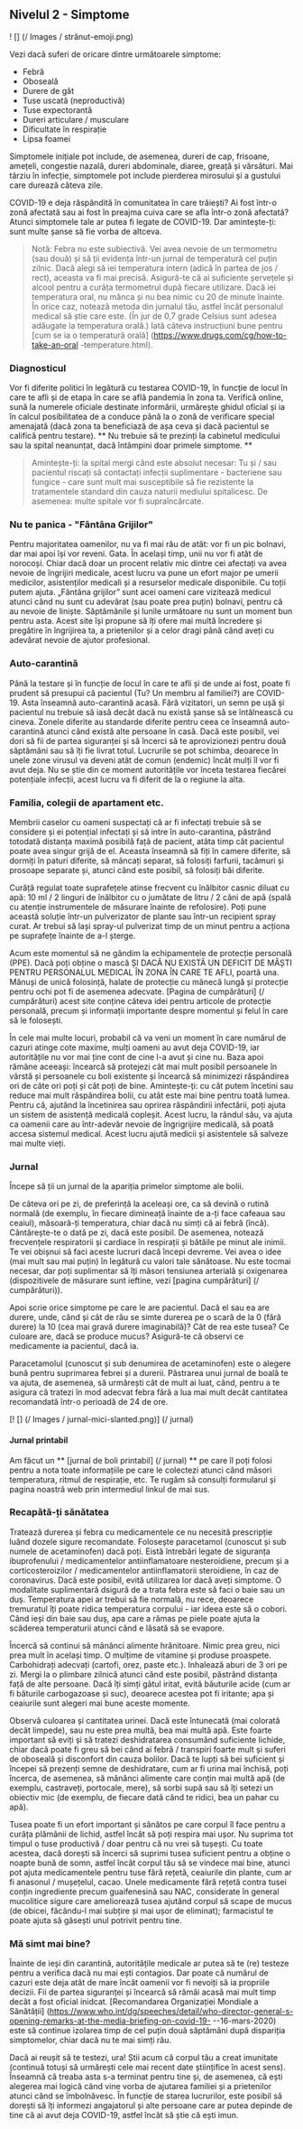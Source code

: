 ## Nivelul 2 - Simptome

! [] (/ Images / strănut-emoji.png)

Vezi dacă suferi de oricare dintre următoarele simptome:

* Febră
* Oboseală
* Durere de gât
* Tuse uscată (neproductivă)
* Tuse expectorantă
* Dureri articulare / musculare
* Dificultate în respirație
* Lipsa foamei

Simptomele inițiale pot include, de asemenea, dureri de cap, frisoane, amețeli, congestie nazală, dureri abdominale, diaree, greață și vărsături. Mai târziu în infecție, simptomele pot include pierderea mirosului și a gustului care durează câteva zile.

COVID-19 e deja răspândită în comunitatea în care trăiești? Ai fost într-o zonă afectată sau ai fost în preajma cuiva care se afla într-o zonă afectată? Atunci simptomele tale ar putea fi legate de COVID-19. Dar amintește-ți: sunt multe șanse să fie vorba de altceva.

> Notă: Febra nu este subiectivă. Vei avea nevoie de un termometru (sau două) și să ții evidența într-un jurnal de temperatură cel puțin zilnic. Dacă alegi să iei temperatura intern (adică în partea de jos / rect), aceasta va fi mai precisă. Asigură-te că ai suficiente șervețele și alcool pentru a curăța termometrul după fiecare utilizare. Dacă iei temperatura oral, nu mânca și nu bea nimic cu 20 de minute înainte. În orice caz, notează metoda din jurnalul tău, astfel încât personalul medical să știe care este. (În jur de 0,7 grade Celsius sunt adesea adăugate la temperatura orală.) Iată câteva instrucțiuni bune pentru [cum se ia o temperatură orală] (https://www.drugs.com/cg/how-to-take-an-oral -temperature.html).

### Diagnosticul

Vor fi diferite politici în legătură cu testarea COVID-19, în funcție de locul în care te afli și de etapa în care se află pandemia în zona ta. Verifică online, sună la numerele oficiale destinate informării, urmărește ghidul oficial și ia în calcul posibilitatea de a conduce până la o zonă de verificare special amenajată (dacă zona ta beneficiază de așa ceva și dacă pacientul se califică pentru testare). ** Nu trebuie să te prezinți la cabinetul medicului sau la spital neanunțat, dacă întâmpini doar primele simptome. **

> Amintește-ți: la spital mergi când este absolut necesar: Tu și / sau pacientul riscați să contactați infecții suplimentare - bacteriene sau fungice - care sunt mult mai susceptibile să fie rezistente la tratamentele standard din cauza naturii mediului spitalicesc. De asemenea: multe spitale vor fi supraîncărcate.

### Nu te panica - "Fântâna Grijilor"

Pentru majoritatea oamenilor, nu va fi mai rău de atât: vor fi un pic bolnavi, dar mai apoi își vor reveni. Gata. În același timp, unii nu vor fi atât de norocoși. Chiar dacă doar un procent relativ mic dintre cei afectați va avea nevoie de îngrijiri medicale, acest lucru va pune un efort major pe umerii medicilor, asistenților medicali și a resurselor medicale disponibile. Cu toții putem ajuta. „Fântâna grijilor” sunt acei oameni care vizitează medicul atunci când nu sunt cu adevărat (sau poate prea puțin) bolnavi, pentru că au nevoie de liniște. Săptămânile și lunile următoare nu sunt un moment bun pentru asta. Acest site își propune să îți ofere mai multă încredere și pregătire în îngrijirea ta, a prietenilor și a celor dragi până când aveți cu adevărat nevoie de ajutor profesional.

### Auto-carantină

Până la testare și în funcție de locul în care te afli și de unde ai fost, poate fi prudent să presupui că pacientul (Tu? Un membru al familiei?) are COVID-19. Asta înseamnă auto-carantină acasă. Fără vizitatori, un semn pe ușă și pacientul nu trebuie să iasă decât dacă nu există șanse să se întâlnească cu cineva. Zonele diferite au standarde diferite pentru ceea ce înseamnă auto-carantină atunci când există alte persoane în casă. Dacă este posibil, vei dori să fii de partea siguranței și să încerci să te aprovizionezi pentru două săptămâni sau să îți fie livrat totul. Lucrurile se pot schimba, deoarece în unele zone virusul va deveni atât de comun (endemic) încât mulți îl vor fi avut deja. Nu se știe din ce moment autoritățile vor înceta testarea fiecărei potențiale infecții,  acest lucru va fi diferit de la o regiune la alta.

### Familia, colegii de apartament etc.

Membrii caselor cu oameni suspectați că ar fi infectați trebuie să se considere și ei potențial infectați și să intre în auto-carantina, păstrând totodată distanța maximă posibilă față de pacient, atâta timp cât pacientul poate avea singur grijă de el. Aceasta înseamnă să fiți în camere diferite, să dormiți în paturi diferite, să mâncați separat, să folosiți farfurii, tacâmuri și prosoape separate și, atunci când este posibil, să folosiți băi diferite.

Curăță regulat toate suprafețele atinse frecvent cu înălbitor casnic diluat cu apă: 10 ml / 2 linguri de înălbitor cu o jumătate de litru / 2 căni de apă (spală cu atenție instrumentele de măsurare înainte de refolosire). Poți pune această soluție într-un pulverizator de plante sau într-un recipient spray curat. Ar trebui să lași spray-ul pulverizat timp de un minut pentru a acționa pe suprafețe înainte de a-l șterge.

Acum este momentul să ne gândim la echipamentele de protecție personală (PPE). Dacă poți obține o mască ȘI DACĂ NU EXISTĂ UN DEFICIT DE MĂȘTI PENTRU PERSONALUL MEDICAL ÎN ZONA ÎN CARE TE AFLI, poartă una. Mănuși de unică folosință, halate de protecție cu mânecă lungă și protecție pentru ochi pot fi de asemenea adecvate. [Pagina de cumpărături] (/ cumpărături) acest site conține câteva idei pentru articole de protecție personală, precum și informații importante despre momentul și felul în care să le folosești.

În cele mai multe locuri, probabil că va veni un moment în care numărul de cazuri atinge cote maxime, mulți oameni au avut deja COVID-19, iar autoritățile nu vor mai ține cont de cine l-a avut și cine nu. Baza apoi rămâne aceeași: încearcă să protejezi cât mai mult posibil persoanele în vârstă și persoanele cu boli existente și încearcă să minimizezi răspândirea ori de câte ori poți și cât poți de bine. Amintește-ți: cu cât putem încetini sau reduce mai mult răspândirea bolii, cu atât este mai bine pentru toată lumea. Pentru că, ajutând la încetinirea sau oprirea răspândirii infectării, poți ajuta un sistem de asistență medicală copleșit. Acest lucru, la rândul său, va ajuta ca oamenii care au într-adevăr nevoie de îngrigrijire medicală, să poată accesa sistemul medical. Acest lucru ajută medicii și asistentele să salveze mai multe vieți.

### Jurnal

Începe să ții un jurnal de la apariția primelor simptome ale bolii. 

De câteva ori pe zi, de preferință la aceleași ore, ca să devină o rutină normală (de exemplu, în fiecare dimineață înainte de a-ți face cafeaua sau ceaiul), măsoară-ți temperatura, chiar dacă nu simți că ai febră (încă). Cântărește-te o dată pe zi, dacă este posibil. De asemenea, notează frecvențele respiratorii și cardiace în respirații și bătăile pe minut ale inimii. Te vei obișnui să faci aceste lucruri dacă începi devreme. Vei avea o idee (mai mult sau mai puțin) în legătură cu valori tale sănătoase. Nu este tocmai necesar, dar poți suplimentar să îți măsori tensiunea arterială și oxigenarea (dispozitivele de măsurare sunt ieftine, vezi [pagina cumpărături] (/ cumpărături)).

Apoi scrie orice simptome pe care le are pacientul. Dacă el sau ea are durere, unde, când și cât de rău se simte durerea pe o scară de la 0 (fără durere) la 10 (cea mai gravă durere imaginabilă)? Cât de rea este tusea? Ce culoare are, dacă se produce mucus? Asigură-te că observi ce medicamente ia pacientul, dacă ia.

Paracetamolul (cunoscut și sub denumirea de acetaminofen) este o alegere bună pentru suprimarea febrei și a durerii. Păstrarea unui jurnal de boală te va ajuta, de asemenea, să urmărești cât de mult ai luat, când, pentru a te asigura că tratezi în mod adecvat febra fără a lua mai mult decât cantitatea recomandată într-o perioadă de 24 de ore.

[! [] (/ Images / jurnal-mici-slanted.png)] (/ jurnal)

#### Jurnal printabil

Am făcut un ** [jurnal de boli printabil] (/ jurnal) ** pe care îl poți folosi pentru a nota toate informațiile pe care le colectezi atunci când măsori temperatura, ritmul de respirație, etc. Te rugăm să consulți formularul și pagina noastră web prin intermediul linkul de mai sus.

### Recapătă-ți sănătatea

Tratează durerea și febra cu medicamentele ce nu necesită prescripție luând dozele sigure recomandate. Folosește paracetamol (cunoscut și sub numele de acetaminofen) dacă poți. Eistă întrebări legate de siguranța ibuprofenului / medicamentelor antiinflamatoare nesteroidiene, precum și a corticosteroizilor / medicamentelor antiinflamatorii steroidiene, în caz de coronavirus. Dacă este posibil, evită utilizarea lor dacă aveți simptome. O modalitate suplimentară dsigură de a trata febra este să faci o baie sau un duș. Temperatura apei ar trebui să fie normală, nu rece, deoarece tremuratul îți poate ridica temperatura corpului - iar ideea este să o cobori. Când ieși din baie sau duș, apa care a rămas pe piele poate ajuta la scăderea temperaturii atunci când e lăsată să se evapore.

Încercă să continui să mânânci alimente hrănitoare. Nimic prea greu, nici prea mult în același timp. O mulțime de vitamine și produse proaspete. Carbohidrați adecvați (cartofi, orez, paste etc.). Inhalează aburi de 3 ori pe zi. Mergi la o plimbare zilnică atunci când este posibil, păstrând distanța față de alte persoane. Dacă îți simți gâtul iritat, evită băuturile acide (cum ar fi băturile carbogazoase și suc), deoarece acestea pot fi iritante; apa și ceaiurile sunt alegeri mai bune aceste momente.

Observă culoarea și cantitatea urinei. Dacă este întunecată (mai colorată decât limpede), sau nu este prea multă, bea mai multă apă. Este foarte important să eviți și să tratezi deshidratarea consumând suficiente lichide, chiar dacă poate fi greu să bei când ai febră / transpiri foarte mult și suferi de oboseală și disconfort din cauza bolilor. Dacă te lupți să bei suficient și începei să prezenți semne de deshidratare, cum ar fi urina mai închisă, poți încerca, de asemenea, să mănânci alimente care conțin mai multă apă (de exemplu, castraveți, portocale, mere), să sorbi supă sau să îți setezi un obiectiv mic (de exemplu, de fiecare dată când te ridici, bea un pahar cu apă).

Tusea poate fi un efort important și sănătos pe care corpul îl face pentru a curăța plămânii de lichid, astfel încât să poți respira mai ușor. Nu suprima tot timpul o tuse productivă / doar pentru că nu vrei să tușești. Cu toate acestea, dacă dorești să încerci să suprimi tusea suficient pentru a obține o noapte bună de somn, astfel încât corpul tău să se vindece mai bine, atunci pot ajuta medicamentele pentru tuse fără rețetă, ceaiurile din plante, cum ar fi anasonul / mușețelul, cacao. Unele medicamente fără rețetă contra tusei conțin ingrediente precum guaifenesină sau NAC, considerate în general mucolitice sigure care ameliorează tusea ajutând corpul să scape de mucus (de obicei, făcându-l mai subțire și mai ușor de eliminat); farmacistul te poate ajuta să găsești unul potrivit pentru tine.

### Mă simt mai bine?

Înainte de ieși din carantină, autoritățile medicale ar putea să te (re) testeze pentru a verifica dacă nu mai ești contagios. Dar poate că numărul de cazuri este deja atât de mare încât oamenii vor fi nevoiți să ia propriile decizii. Fii de partea siguranței și încearcă să rămâi acasă mai mult timp decât a fost oficial inidcat. [Recomandarea Organizației Mondiale a Sănătății] (https://www.who.int/dg/speeches/detail/who-director-general-s-opening-remarks-at-the-media-briefing-on-covid-19- --16-mars-2020) este să continue izolarea timp de cel puțin două săptămâni după dispariția simptomelor, chiar dacă nu te mai simți rău.

Dacă ai reușit să te testezi, ura! Știi acum că corpul tău a creat imunitate (continuă totuși să urmărești cele mai recent date științifice în acest sens). Înseamnă că treaba asta s-a terminat pentru tine și, de asemenea, că ești alegerea mai logică când vine vorba de ajutarea familiei și a prietenilor atunci când se îmbolnăvesc. În funcție de starea lucrurilor, este posibil să dorești să îți informezi angajatorul și alte persoane care ar putea depinde de tine că ai avut deja COVID-19, astfel încât să știe că ești imun.
